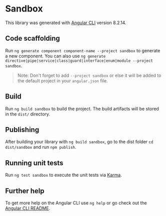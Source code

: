 # Sandbox

This library was generated with [Angular CLI](https://github.com/angular/angular-cli) version 8.2.14.

## Code scaffolding

Run `ng generate component component-name --project sandbox` to generate a new component. You can also use `ng generate directive|pipe|service|class|guard|interface|enum|module --project sandbox`.
> Note: Don't forget to add `--project sandbox` or else it will be added to the default project in your `angular.json` file. 

## Build

Run `ng build sandbox` to build the project. The build artifacts will be stored in the `dist/` directory.

## Publishing

After building your library with `ng build sandbox`, go to the dist folder `cd dist/sandbox` and run `npm publish`.

## Running unit tests

Run `ng test sandbox` to execute the unit tests via [Karma](https://karma-runner.github.io).

## Further help

To get more help on the Angular CLI use `ng help` or go check out the [Angular CLI README](https://github.com/angular/angular-cli/blob/master/README.md).

